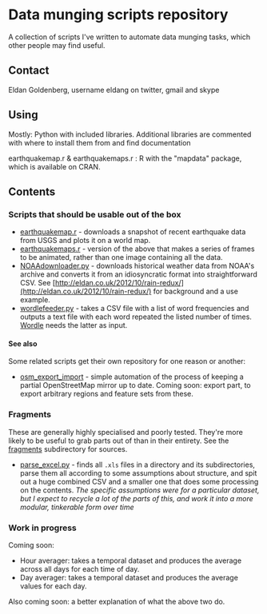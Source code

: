 # Data munging scripts repository

A collection of scripts I've written to automate data munging tasks, which other people may find useful.

## Contact

Eldan Goldenberg, username eldang on twitter, gmail and skype

## Using

Mostly: Python with included libraries. Additional libraries are commented with where to install them from and find documentation

earthquakemap.r & earthquakemaps.r : R with the "mapdata" package, which is available on CRAN.

## Contents

### Scripts that should be usable out of the box

* [earthquakemap.r](./earthquakemap.r) - downloads a snapshot of recent earthquake data from USGS and plots it on a world map.
* [earthquakemaps.r](./earthquakemaps.r) - version of the above that makes a series of frames to be animated, rather than one image containing all the data.
* [NOAAdownloader.py](./NOAAdownloader.py) - downloads historical weather data from NOAA's archive and converts it from an idiosyncratic format into straightforward CSV.  See [http://eldan.co.uk/2012/10/rain-redux/](http://eldan.co.uk/2012/10/rain-redux/) for background and a use example.
* [wordlefeeder.py](./wordlefeeder.py) - takes a CSV file with a list of word frequencies and outputs a text file with each word repeated the listed number of times. [Wordle](http://www.wordle.net/) needs the latter as input.

#### See also

Some related scripts get their own repository for one reason or another:

* [osm_export_import](https://github.com/eldang/osm_export_import) - simple automation of the process of keeping a partial OpenStreetMap mirror up to date. Coming soon: export part, to export arbitrary regions and feature sets from these.

### Fragments

These are generally highly specialised and poorly tested.  They're more likely to be useful to grab parts out of than in their entirety.  See the [fragments](./fragments) subdirectory for sources.

* [parse_excel.py](./fragments/parse_excel.py) - finds all `.xls` files in a directory and its subdirectories, parse them all according to some assumptions about structure, and spit out a huge combined CSV and a smaller one that does some processing on the contents. *The specific assumptions were for a particular dataset, but I expect to recycle a lot of the parts of this, and work it into a more modular, tinkerable form over time*

### Work in progress

Coming soon:

* Hour averager: takes a temporal dataset and produces the average across all days for each time of day.
* Day averager: takes a temporal dataset and produces the average values for each day.

Also coming soon: a better explanation of what the above two do.
